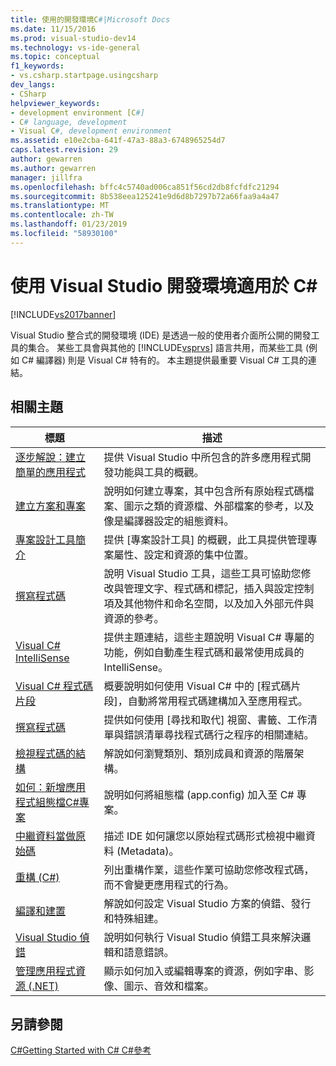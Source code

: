 ```yaml
---
title: 使用的開發環境C#|Microsoft Docs
ms.date: 11/15/2016
ms.prod: visual-studio-dev14
ms.technology: vs-ide-general
ms.topic: conceptual
f1_keywords:
- vs.csharp.startpage.usingcsharp
dev_langs:
- CSharp
helpviewer_keywords:
- development environment [C#]
- C# language, development
- Visual C#, development environment
ms.assetid: e10e2cba-641f-47a3-88a3-6748965254d7
caps.latest.revision: 29
author: gewarren
ms.author: gewarren
manager: jillfra
ms.openlocfilehash: bffc4c5740ad006ca851f56cd2db8fcfdfc21294
ms.sourcegitcommit: 8b538eea125241e9d6d8b7297b72a66faa9a4a47
ms.translationtype: MT
ms.contentlocale: zh-TW
ms.lasthandoff: 01/23/2019
ms.locfileid: "58930100"
---
```

# <a name="using-the-visual-studio-development-environment-for-c"></a>使用 Visual Studio 開發環境適用於 C# #
[!INCLUDE[vs2017banner](../includes/vs2017banner.md)]

Visual Studio 整合式的開發環境 (IDE) 是透過一般的使用者介面所公開的開發工具的集合。 某些工具會與其他的 [!INCLUDE[vsprvs](../includes/vsprvs-md.md)] 語言共用，而某些工具 (例如 C# 編譯器) 則是 Visual C# 特有的。 本主題提供最重要 Visual C# 工具的連結。

## <a name="related-topics"></a>相關主題

|標題|描述|
|-----------|-----------------|
|[逐步解說：建立簡單的應用程式](../ide/walkthrough-create-a-simple-application-with-visual-csharp-or-visual-basic.md)|提供 Visual Studio 中所包含的許多應用程式開發功能與工具的概觀。|
|[建立方案和專案](../ide/creating-solutions-and-projects.md)|說明如何建立專案，其中包含所有原始程式碼檔案、圖示之類的資源檔、外部檔案的參考，以及像是編譯器設定的組態資料。|
|[專案設計工具簡介](http://msdn.microsoft.com/898dd854-c98d-430c-ba1b-a913ce3c73d7)|提供 [專案設計工具] 的概觀，此工具提供管理專案屬性、設定和資源的集中位置。|
|[撰寫程式碼](../ide/writing-code-in-the-code-and-text-editor.md)|說明 Visual Studio 工具，這些工具可協助您修改與管理文字、程式碼和標記，插入與設定控制項及其他物件和命名空間，以及加入外部元件與資源的參考。|
|[Visual C# IntelliSense](../ide/visual-csharp-intellisense.md)|提供主題連結，這些主題說明 Visual C# 專屬的功能，例如自動產生程式碼和最常使用成員的 IntelliSense。|
|[Visual C# 程式碼片段](../ide/visual-csharp-code-snippets.md)|概要說明如何使用 Visual C# 中的 [程式碼片段]，自動將常用程式碼建構加入至應用程式。|
|[撰寫程式碼](../ide/writing-code-in-the-code-and-text-editor.md)|提供如何使用 [尋找和取代] 視窗、書籤、工作清單與錯誤清單尋找程式碼行之程序的相關連結。|
|[檢視程式碼的結構](../ide/viewing-the-structure-of-code.md)|解說如何瀏覽類別、類別成員和資源的階層架構。|
|[如何：新增應用程式組態檔C#專案](../csharp-ide/how-to-add-an-application-configuration-file-to-a-csharp-project.md)|說明如何將組態檔 (app.config) 加入至 C# 專案。|
|[中繼資料當做原始碼](../csharp-ide/metadata-as-source.md)|描述 IDE 如何讓您以原始程式碼形式檢視中繼資料 (Metadata)。|
|[重構 (C#)](../csharp-ide/refactoring-csharp.md)|列出重構作業，這些作業可協助您修改程式碼，而不會變更應用程式的行為。|
|[編譯和建置](../ide/compiling-and-building-in-visual-studio.md)|解說如何設定 Visual Studio 方案的偵錯、發行和特殊組建。|
|[Visual Studio 偵錯](../debugger/debugging-in-visual-studio.md)|說明如何執行 Visual Studio 偵錯工具來解決邏輯和語意錯誤。|
|[管理應用程式資源 (.NET)](../ide/managing-application-resources-dotnet.md)|顯示如何加入或編輯專案的資源，例如字串、影像、圖示、音效和檔案。|

## <a name="see-also"></a>另請參閱
 [C#](http://msdn.microsoft.com/library/7f4f8103-7068-4f1d-92c7-3c4519b6edbc)[Getting Started with C# ](http://msdn.microsoft.com/library/d6ec050f-3956-4737-8030-a4fa3521d29f) [ C#參考](http://msdn.microsoft.com/library/06de3167-c16c-4e1a-b3c5-c27841d4569a)